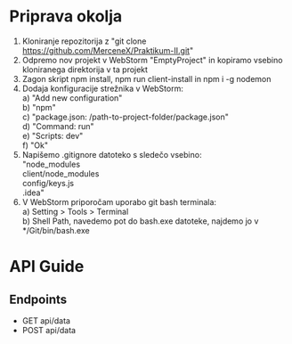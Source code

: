 # Priprava okolja
1. Kloniranje repozitorija z "git clone https://github.com/MerceneX/Praktikum-II.git"
2. Odpremo nov projekt v WebStorm "EmptyProject" in kopiramo vsebino kloniranega direktorija
v ta projekt
3. Zagon skript npm install, npm run client-install in npm i -g nodemon
4. Dodaja konfiguracije strežnika v WebStorm:   
a) "Add new configuration"  
b) "npm"    
c) "package.json: /path-to-project-folder/package.json"     
d) "Command: run"   
e) "Scripts: dev"   
f) "Ok"
5. Napišemo .gitignore datoteko s sledečo vsebino:  
"node_modules   
client/node_modules     
config/keys.js    
.idea"
6. V WebStorm priporočam uporabo git bash terminala:    
a) Setting > Tools > Terminal   
b) Shell Path, navedemo pot do bash.exe datoteke, najdemo jo v */Git/bin/bash.exe

# API Guide
## Endpoints
- GET api/data
- POST api/data

